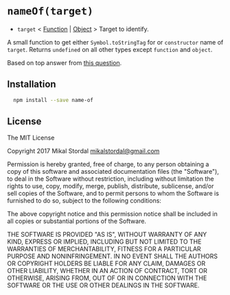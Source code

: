# `nameOf(target)`
- `target`
  \<
  [Function]()
  |
  [Object]()
  \>
  Target to identify.

A small function to get either `Symbol.toStringTag` for or `constructor` name of `target`.
Returns `undefined` on all other types except `function` and `object`.

Based on top answer from [this question](https://stackoverflow.com/questions/332422/how-do-i-get-the-name-of-an-objects-type-in-javascript).

## Installation
```sh
  npm install --save name-of
```

## License

The MIT License

Copyright 2017 Mikal Stordal <mikalstordal@gmail.com>

Permission is hereby granted, free of charge, to any person obtaining a copy of this software and associated documentation files (the "Software"), to deal in the Software without restriction, including without limitation the rights to use, copy, modify, merge, publish, distribute, sublicense, and/or sell copies of the Software, and to permit persons to whom the Software is furnished to do so, subject to the following conditions:

The above copyright notice and this permission notice shall be included in all copies or substantial portions of the Software.

THE SOFTWARE IS PROVIDED "AS IS", WITHOUT WARRANTY OF ANY KIND, EXPRESS OR IMPLIED, INCLUDING BUT NOT LIMITED TO THE WARRANTIES OF MERCHANTABILITY, FITNESS FOR A PARTICULAR PURPOSE AND NONINFRINGEMENT. IN NO EVENT SHALL THE AUTHORS OR COPYRIGHT HOLDERS BE LIABLE FOR ANY CLAIM, DAMAGES OR OTHER LIABILITY, WHETHER IN AN ACTION OF CONTRACT, TORT OR OTHERWISE, ARISING FROM, OUT OF OR IN CONNECTION WITH THE SOFTWARE OR THE USE OR OTHER DEALINGS IN THE SOFTWARE.